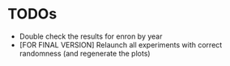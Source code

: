 # TODOs

- Double check the results for enron by year
- [FOR FINAL VERSION] Relaunch all experiments with correct randomness (and regenerate the plots)
